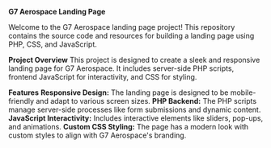**G7 Aerospace Landing Page**

Welcome to the G7 Aerospace landing page project! This repository contains the source code and resources for building a landing page using PHP, CSS, and JavaScript.

**Project Overview**
This project is designed to create a sleek and responsive landing page for G7 Aerospace. It includes server-side PHP scripts, frontend JavaScript for interactivity, and CSS for styling.

**Features**
**Responsive Design:** The landing page is designed to be mobile-friendly and adapt to various screen sizes.
**PHP Backend:** The PHP scripts manage server-side processes like form submissions and dynamic content.
**JavaScript Interactivity:** Includes interactive elements like sliders, pop-ups, and animations.
**Custom CSS Styling:** The page has a modern look with custom styles to align with G7 Aerospace's branding.
